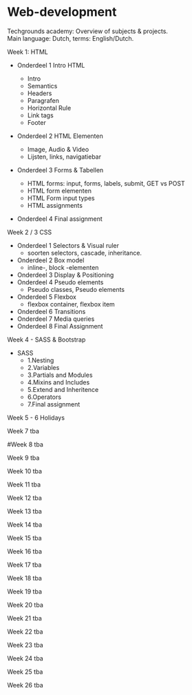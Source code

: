 # Web-development
Techgrounds academy: Overview of subjects & projects.
<br>Main language: Dutch, terms: English/Dutch.

Week 1: HTML
* Onderdeel 1 Intro HTML
    - Intro
    - Semantics
    - Headers
    - Paragrafen
    - Horizontal Rule
    - Link tags
    - Footer

* Onderdeel 2 HTML Elementen
    - Image, Audio & Video
    - Lijsten, links, navigatiebar

 * Onderdeel 3 Forms & Tabellen
    - HTML forms: input, forms, labels, submit, GET vs POST
    - HTML form elementen
    - HTML Form input types
    - HTML assignments

* Onderdeel 4 Final assignment

 Week 2 / 3 CSS
* Onderdeel 1 Selectors & Visual ruler
    - soorten selectors, cascade, inheritance.
* Onderdeel 2 Box model
    - inline-, block -elementen
* Onderdeel 3 Display & Positioning
* Onderdeel 4 Pseudo elements
    - Pseudo classes, Pseudo elements
* Onderdeel 5 Flexbox
    - flexbox container, flexbox item
* Onderdeel 6 Transitions
* Onderdeel 7 Media queries
* Onderdeel 8 Final Assignment

Week 4 - SASS & Bootstrap
* SASS
    - 1.Nesting
    - 2.Variables
    - 3.Partials and Modules
    - 4.Mixins and Includes
    - 5.Extend and Inheritence
    - 6.Operators
    - 7.Final assignment


Week 5 - 6
Holidays

Week 7
tba

#Week 8
tba

Week 9
tba

Week 10 
tba

Week 11 
tba

Week 12
tba

Week 13 
tba

Week 14 
tba

Week 15
tba

Week 16
tba

Week 17 
tba

Week 18 
tba

Week 19
tba

Week 20 
tba

Week 21 
tba

Week 22 
tba

Week 23
tba

Week 24 
tba

Week 25 
tba

Week 26 
tba